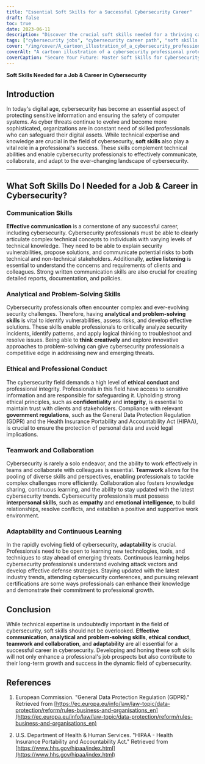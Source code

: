```yaml
---
title: "Essential Soft Skills for a Successful Cybersecurity Career"
draft: false
toc: true
date: 2023-06-11
description: "Discover the crucial soft skills needed for a thriving career in cybersecurity, complementing technical expertise and ensuring professional success."
tags: ["cybersecurity jobs", "cybersecurity career path", "soft skills in cybersecurity", "communication skills in cybersecurity", "problem-solving in cybersecurity", "ethical conduct in cybersecurity", "teamwork in cybersecurity", "adaptability in cybersecurity", "continuous learning in cybersecurity", "cybersecurity industry trends", "cybersecurity certifications", "cybersecurity professionals", "job skills for cybersecurity", "cybersecurity job market", "professional growth in cybersecurity", "cybersecurity best practices", "cybersecurity risk assessment", "cybersecurity threat analysis", "cybersecurity incident response", "cybersecurity policy development", "cybersecurity awareness", "cybersecurity compliance", "cybersecurity regulations", "cybersecurity data protection", "cybersecurity professional development", "cybersecurity networking", "cybersecurity conferences", "cybersecurity job opportunities", "cybersecurity career advancement", "cybersecurity industry demands"]
cover: "/img/cover/A_cartoon_illustration_of_a_cybersecurity_professional_prot.png"
coverAlt: "A cartoon illustration of a cybersecurity professional protecting data."
coverCaption: "Secure Your Future: Master Soft Skills for Cybersecurity Success"
---
```


**Soft Skills Needed for a Job & Career in Cybersecurity**

## Introduction

In today's digital age, cybersecurity has become an essential aspect of protecting sensitive information and ensuring the safety of computer systems. As cyber threats continue to evolve and become more sophisticated, organizations are in constant need of skilled professionals who can safeguard their digital assets. While technical expertise and knowledge are crucial in the field of cybersecurity, **soft skills** also play a vital role in a professional's success. These skills complement technical abilities and enable cybersecurity professionals to effectively communicate, collaborate, and adapt to the ever-changing landscape of cybersecurity.

______

## What Soft Skills Do I Needed for a Job & Career in Cybersecurity?

### Communication Skills

**Effective communication** is a cornerstone of any successful career, including cybersecurity. Cybersecurity professionals must be able to clearly articulate complex technical concepts to individuals with varying levels of technical knowledge. They need to be able to explain security vulnerabilities, propose solutions, and communicate potential risks to both technical and non-technical stakeholders. Additionally, **active listening** is essential to understand the concerns and requirements of clients and colleagues. Strong written communication skills are also crucial for creating detailed reports, documentation, and policies.

### Analytical and Problem-Solving Skills

Cybersecurity professionals often encounter complex and ever-evolving security challenges. Therefore, having **analytical and problem-solving skills** is vital to identify vulnerabilities, assess risks, and develop effective solutions. These skills enable professionals to critically analyze security incidents, identify patterns, and apply logical thinking to troubleshoot and resolve issues. Being able to **think creatively** and explore innovative approaches to problem-solving can give cybersecurity professionals a competitive edge in addressing new and emerging threats.

### Ethical and Professional Conduct

The cybersecurity field demands a high level of **ethical conduct** and professional integrity. Professionals in this field have access to sensitive information and are responsible for safeguarding it. Upholding strong ethical principles, such as **confidentiality** and **integrity**, is essential to maintain trust with clients and stakeholders. Compliance with relevant **government regulations**, such as the General Data Protection Regulation (GDPR) and the Health Insurance Portability and Accountability Act (HIPAA), is crucial to ensure the protection of personal data and avoid legal implications.

### Teamwork and Collaboration

Cybersecurity is rarely a solo endeavor, and the ability to work effectively in teams and collaborate with colleagues is essential. **Teamwork** allows for the pooling of diverse skills and perspectives, enabling professionals to tackle complex challenges more efficiently. Collaboration also fosters knowledge sharing, continuous learning, and the ability to stay updated with the latest cybersecurity trends. Cybersecurity professionals must possess **interpersonal skills**, such as **empathy** and **emotional intelligence**, to build relationships, resolve conflicts, and establish a positive and supportive work environment.

### Adaptability and Continuous Learning

In the rapidly evolving field of cybersecurity, **adaptability** is crucial. Professionals need to be open to learning new technologies, tools, and techniques to stay ahead of emerging threats. Continuous learning helps cybersecurity professionals understand evolving attack vectors and develop effective defense strategies. Staying updated with the latest industry trends, attending cybersecurity conferences, and pursuing relevant certifications are some ways professionals can enhance their knowledge and demonstrate their commitment to professional growth.

## Conclusion

While technical expertise is undoubtedly important in the field of cybersecurity, soft skills should not be overlooked. **Effective communication**, **analytical and problem-solving skills**, **ethical conduct**, **teamwork and collaboration**, and **adaptability** are all essential for a successful career in cybersecurity. Developing and honing these soft skills will not only enhance a professional's job prospects but also contribute to their long-term growth and success in the dynamic field of cybersecurity.

## References

1. European Commission. "General Data Protection Regulation (GDPR)." Retrieved from [https://ec.europa.eu/info/law/law-topic/data-protection/reform/rules-business-and-organisations_en](https://ec.europa.eu/info/law/law-topic/data-protection/reform/rules-business-and-organisations_en)

2. U.S. Department of Health & Human Services. "HIPAA - Health Insurance Portability and Accountability Act." Retrieved from [https://www.hhs.gov/hipaa/index.html](https://www.hhs.gov/hipaa/index.html)



